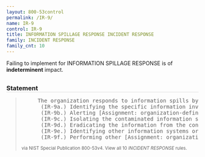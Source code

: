 ```yaml
---
layout: 800-53control
permalink: /IR-9/
name: IR-9
control: IR-9
title: INFORMATION SPILLAGE RESPONSE INCIDENT RESPONSE
family: INCIDENT RESPONSE
family_cnt: 10
---
```

<p class="text-">Failing to implement for INFORMATION SPILLAGE RESPONSE is of <b>indeterminent</b> impact.</p>

<h3 style="border-bottom:1px solid #ddd;margin:30px 0 8px 0;">Statement</h3>
<blockquote>
<pre>     The organization responds to information spills by: 
      (IR-9a.) Identifying the specific information involved in the information system contamination; 
      (IR-9b.) Alerting [Assignment: organization-defined personnel or roles] of the information spill using a method of communication not associated with the spill; 
      (IR-9c.) Isolating the contaminated information system or system component; 
      (IR-9d.) Eradicating the information from the contaminated information system or component; 
      (IR-9e.) Identifying other information systems or system components that may have been subsequently contaminated; and 
      (IR-9f.) Performing other [Assignment: organization-defined actions]. 
</pre>
<p><small>via NIST Special Publication 800-53v4. View all 10 <i>INCIDENT RESPONSE</i> rules. <a href="/cce/ssg/group/$Group_id"><span class="glyphicon glyphicon-link"></span></a> </small></p>
</blockquote>

